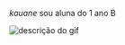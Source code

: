 *kauane*
sou aluna do 1 ano B 

![descrição do gif](https://media1.tenor.com/m/olJ4p0AV44AAAAAd/mihri-mijri.gif)
